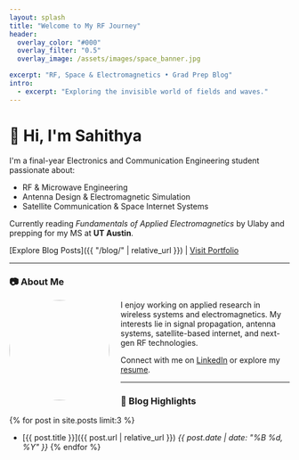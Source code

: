 ```yaml
---
layout: splash
title: "Welcome to My RF Journey"
header:
  overlay_color: "#000"
  overlay_filter: "0.5"
  overlay_image: /assets/images/space_banner.jpg

excerpt: "RF, Space & Electromagnetics • Grad Prep Blog"
intro: 
  - excerpt: "Exploring the invisible world of fields and waves."
---
```


# 👋 Hi, I'm Sahithya

I'm a final-year Electronics and Communication Engineering student passionate about:
- RF & Microwave Engineering
- Antenna Design & Electromagnetic Simulation
- Satellite Communication & Space Internet Systems

Currently reading *Fundamentals of Applied Electromagnetics* by Ulaby and prepping for my MS at **UT Austin**.

[Explore Blog Posts]({{ "/blog/" | relative_url }}) | [Visit Portfolio](https://sahithya2003.vercel.app/)

---

### 📷 About Me

<img src="/assets/images/profile_pic.png" width="180" style="border-radius: 50%; float: left; margin-right: 20px;"/>

I enjoy working on applied research in wireless systems and electromagnetics. My interests lie in signal propagation, antenna systems, satellite-based internet, and next-gen RF technologies.

Connect with me on [LinkedIn](https://linkedin.com/in/sahithya-kattamuri) or explore my [resume](https://sahithya2003.vercel.app/).

---

### 🧪 Blog Highlights

{% for post in site.posts limit:3 %}
- [{{ post.title }}]({{ post.url | relative_url }})
  _{{ post.date | date: "%B %d, %Y" }}_
{% endfor %}
